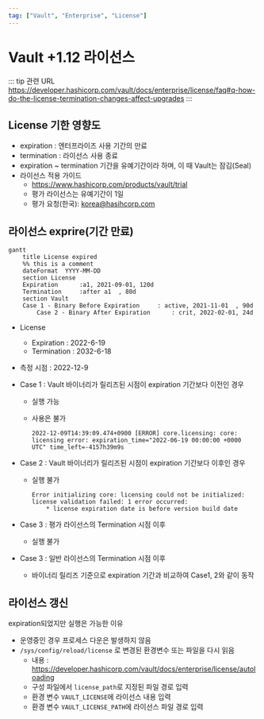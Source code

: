 ```yaml
---
tag: ["Vault", "Enterprise", "License"]
---
```


# Vault +1.12 라이선스

::: tip 관련 URL
<https://developer.hashicorp.com/vault/docs/enterprise/license/faq#q-how-do-the-license-termination-changes-affect-upgrades>
:::

## License 기한 영향도

- expiration : 엔터프라이즈 사용 기간의 만료
- termination : 라이선스 사용 종료
- expiration ~ termination 기간을 유예기간이라 하며, 이 때 Vault는 잠김(Seal)
- 라이선스 적용 가이드
  - <https://www.hashicorp.com/products/vault/trial>
  - 평가 라이선스는 유예기간이 1일
  - 평가 요청(한국): <korea@hasihcorp.com>

## 라이선스 exprire(기간 만료)

```mermaid
gantt
    title License expired
    %% this is a comment
    dateFormat  YYYY-MM-DD
    section License
    Expiration      :a1, 2021-09-01, 120d
    Termination     :after a1  , 80d
    section Vault
    Case 1 - Binary Before Expiration     : active, 2021-11-01  , 90d
		Case 2 - Binary After Expiration      : crit, 2022-02-01, 24d
```

- License

  - Expiration : 2022-6-19
  - Termination : 2032-6-18

- 측정 시점 : 2022-12-9

- Case 1 : Vault 바이너리가 릴리즈된 시점이 expiration 기간보다 이전인 경우

  - 실행 가능

  - 사용은 불가

    ```log
    2022-12-09T14:39:09.474+0900 [ERROR] core.licensing: core: licensing error: expiration_time="2022-06-19 00:00:00 +0000 UTC" time_left=-4157h39m9s
    ```

  

- Case 2 : Vault 바이너리가 릴리즈된 시점이 expiration 기간보다 이후인 경우

  - 실행 불가

    ```log
    Error initializing core: licensing could not be initialized: license validation failed: 1 error occurred:
    	* license expiration date is before version build date
    ```

- Case 3 : 평가 라이선스의 Termination 시점 이후

  - 실행 불가

- Case 3 : 일반 라이선스의 Termination 시점 이후

  - 바이너리 릴리즈 기준으로 expiration 기간과 비교하여 Case1, 2와 같이 동작



## 라이선스 갱신

expiration되었지만 실행은 가능한 이유

- 운영중인 경우 프로세스 다운은 발생하지 않음
- `/sys/config/reload/license` 로 변경된 환경변수 또는 파일을 다시 읽음
  - 내용 : <https://developer.hashicorp.com/vault/docs/enterprise/license/autoloading>
  - 구성 파일에서 `license_path`로 지정된 파일 경로 입력
  - 환경 변수 `VAULT_LICENSE`에 라이선스 내용 입력
  - 환경 변수 `VAULT_LICENSE_PATH`에 라이선스 파일 경로 입력

